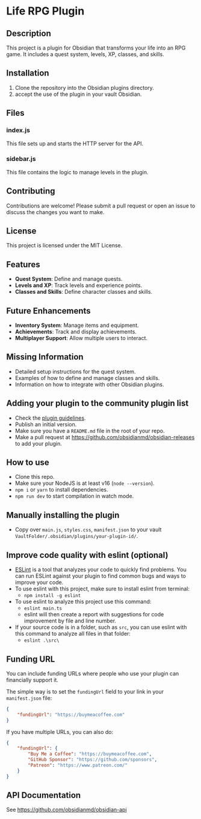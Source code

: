 # Life RPG Plugin

## Description
This project is a plugin for Obsidian that transforms your life into an RPG game. It includes a quest system, levels, XP, classes, and skills.

## Installation
1. Clone the repository into the Obsidian plugins directory.
2. accept the use of the plugin in your vault Obsidian.

## Files
### index.js
This file sets up and starts the HTTP server for the API.

### sidebar.js
This file contains the logic to manage levels in the plugin.

## Contributing
Contributions are welcome! Please submit a pull request or open an issue to discuss the changes you want to make.

## License
This project is licensed under the MIT License.

## Features
- **Quest System**: Define and manage quests.
- **Levels and XP**: Track levels and experience points.
- **Classes and Skills**: Define character classes and skills.

## Future Enhancements
- **Inventory System**: Manage items and equipment.
- **Achievements**: Track and display achievements.
- **Multiplayer Support**: Allow multiple users to interact.

## Missing Information
- Detailed setup instructions for the quest system.
- Examples of how to define and manage classes and skills.
- Information on how to integrate with other Obsidian plugins.

## Adding your plugin to the community plugin list

- Check the [plugin guidelines](https://docs.obsidian.md/Plugins/Releasing/Plugin+guidelines).
- Publish an initial version.
- Make sure you have a `README.md` file in the root of your repo.
- Make a pull request at https://github.com/obsidianmd/obsidian-releases to add your plugin.

## How to use

- Clone this repo.
- Make sure your NodeJS is at least v16 (`node --version`).
- `npm i` or `yarn` to install dependencies.
- `npm run dev` to start compilation in watch mode.

## Manually installing the plugin

- Copy over `main.js`, `styles.css`, `manifest.json` to your vault `VaultFolder/.obsidian/plugins/your-plugin-id/`.

## Improve code quality with eslint (optional)
- [ESLint](https://eslint.org/) is a tool that analyzes your code to quickly find problems. You can run ESLint against your plugin to find common bugs and ways to improve your code. 
- To use eslint with this project, make sure to install eslint from terminal:
  - `npm install -g eslint`
- To use eslint to analyze this project use this command:
  - `eslint main.ts`
  - eslint will then create a report with suggestions for code improvement by file and line number.
- If your source code is in a folder, such as `src`, you can use eslint with this command to analyze all files in that folder:
  - `eslint .\src\`

## Funding URL

You can include funding URLs where people who use your plugin can financially support it.

The simple way is to set the `fundingUrl` field to your link in your `manifest.json` file:

```json
{
    "fundingUrl": "https://buymeacoffee.com"
}
```

If you have multiple URLs, you can also do:

```json
{
    "fundingUrl": {
        "Buy Me a Coffee": "https://buymeacoffee.com",
        "GitHub Sponsor": "https://github.com/sponsors",
        "Patreon": "https://www.patreon.com/"
    }
}
```

## API Documentation

See https://github.com/obsidianmd/obsidian-api
